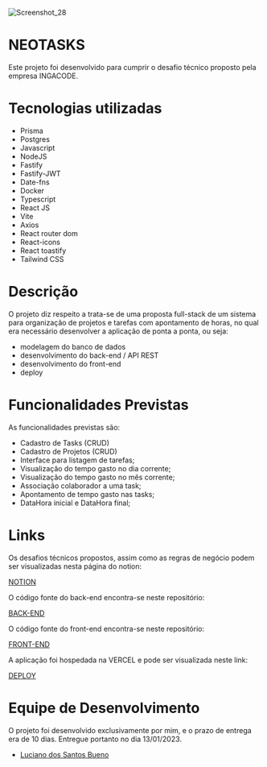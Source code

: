 <!-- Badges -->
![Screenshot_28](https://user-images.githubusercontent.com/16579699/212440682-e8b5fa88-eaa5-4b2d-b5d5-36f9a78d36ef.png)


<!-- Content -->

# NEOTASKS

Este projeto foi desenvolvido para cumprir o desafio técnico proposto pela empresa INGACODE. 

# Tecnologias utilizadas

- Prisma
- Postgres
- Javascript
- NodeJS
- Fastify
- Fastify-JWT
- Date-fns
- Docker
- Typescript
- React JS
- Vite
- Axios
- React router dom
- React-icons
- React toastify
- Tailwind CSS

# Descrição

O projeto diz respeito a trata-se de uma proposta full-stack de um sistema para organização de projetos e tarefas com apontamento de horas, no qual era necessário desenvolver a aplicação de ponta a ponta, ou seja:
- modelagem do banco de dados
- desenvolvimento do back-end / API REST
- desenvolvimento do front-end
- deploy 

# Funcionalidades Previstas

As funcionalidades previstas são:

- Cadastro de Tasks (CRUD)
- Cadastro de Projetos (CRUD)
- Interface para listagem de tarefas;
- Visualização do tempo gasto no dia corrente;
- Visualização do tempo gasto no mês corrente;
- Associação colaborador a uma task;
- Apontamento de tempo gasto nas tasks;
- DataHora inicial e DataHora final;

# Links

Os desafios técnicos propostos, assim como as regras de negócio podem ser visualizadas nesta página do notion:

[NOTION](https://lucianoneo.notion.site/IngaCode-test-54fb75a808cf4edc8728894265c6b865)

O código fonte do back-end encontra-se neste repositório:

[BACK-END](https://github.com/LucianoNeo/ingacode-test-backend)

O código fonte do front-end encontra-se neste repositório:

[FRONT-END](https://github.com/LucianoNeo/ingacode-test-frontend)

A aplicação foi hospedada na VERCEL e pode ser visualizada neste link:

[DEPLOY](https://neotasks.vercel.app/)

# Equipe de Desenvolvimento

O projeto foi desenvolvido exclusivamente por mim, e o prazo de entrega era de 10 dias. Entregue portanto no dia 13/01/2023.

- [Luciano dos Santos Bueno](https://github.com/Lucianoneo)

